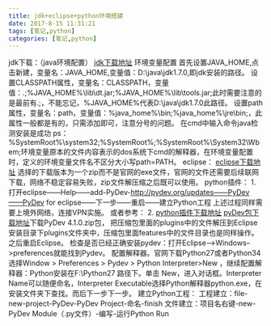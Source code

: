 ```yaml
---
title: jdk+eclipse+python环境搭建
date: 2017-8-15 11:31:21
tags: [笔记,python]
categories: [笔记,python]
---
```

jdk下载：（java环境配置）
[jdk下载地址](http://www.oracle.com/technetwork/java/javase/downloads/jdk8-downloads-2133151.html)
环境变量配置
首先设置JAVA_HOME,点击新建，变量名：JAVA_HOME,变量值：D:\java\jdk1.7.0,即jdk安装的路径。
设置CLASSPATH属性，变量名：CLASSPATH，变量值：.;%JAVA_HOME%\lib\dt.jar;%JAVA_HOME%\lib\tools.jar;此时需要注意的是最前有.;，不能忘记，%JAVA_HOME%代表D:\java\jdk1.7.0此路径。
设置path属性，变量名：path，变量值：%java_home%\bin;%java_home%\jre\bin;，此属性一般都是有的，只需添加即可，注意分号的问题。
在cmd中输入命令java检测安装是成功
ps：%SystemRoot%\system32;%SystemRoot%;%SystemRoot%\System32\Wbem;环境变量原本的文件内容表示的dos系统下cmd的解释器，在环境变量配置时，定义的环境变量文件名不区分大小写path=PATH。
eclipse：
[eclipse下载地址](http://www.eclipse.org/downloads/packages/eclipse-ide-java-developers/heliossr1/)
选择的下载版本为一个zip而不是官网的exe文件，官网的文件还需要后续联网下载，网络不稳定容易失败，zip文件解压缩之后既可以使用。
python插件：
1.
打开eclipse——Help——add-PyDev-http://pydev.org/updates——PyDev——PyDev for eclipse——下一步——重启——建立Python工程
上述过程同样需要上境外网络，连接VPN实施。
或者参考：
2.
[python插件下载地址](https://jingyan.baidu.com/article/cd4c2979101f02756f6e6064.html)
[pyDev包下载地址](http://sourceforge.net/projects/pydev/files/pydev/PyDev%204.1.0/)下载PyDev 4.1.0.zip包，
把压缩包里面的plugins中的文件解压到Eclipse安装目录下plugins文件夹中，压缩包里面features中的文件目录也是同样操作。之后重启Eclipse。
检查是否已经正确安装pydev：打开Eclipse–>Windows–>preferences就能找到Pydev。
配置解释器。官网下载Python27或者Python34
选择Window > Preferences > Pydev > Python Interpreter>New ，继续配置解释器：Python安装在F:\Python27 路径下。单击 New，进入对话框。Interpreter Name可以随便命名，Interpreter Executable选择Python解释器python.exe，在安装文件夹下查找。而后下一步下一步。
建立Python工程：
工程建立：file-new-project-PyDev-PyDev Project-命名-finish
文件建立：项目名右键-new-PyDev Module（.py文件）-编写-运行Python Run